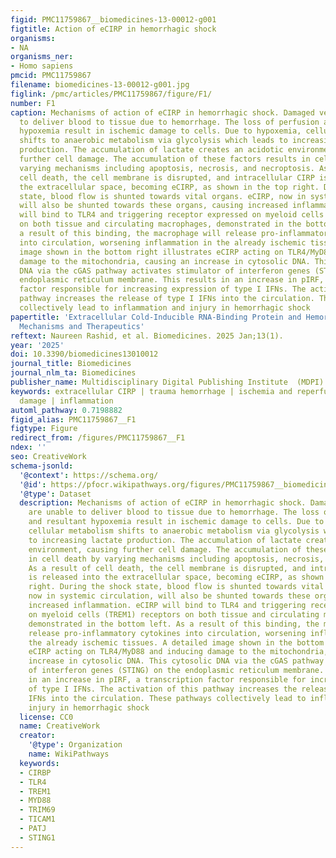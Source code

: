 ```yaml
---
figid: PMC11759867__biomedicines-13-00012-g001
figtitle: Action of eCIRP in hemorrhagic shock
organisms:
- NA
organisms_ner:
- Homo sapiens
pmcid: PMC11759867
filename: biomedicines-13-00012-g001.jpg
figlink: /pmc/articles/PMC11759867/figure/F1/
number: F1
caption: Mechanisms of action of eCIRP in hemorrhagic shock. Damaged vessels are unable
  to deliver blood to tissue due to hemorrhage. The loss of perfusion and resultant
  hypoxemia result in ischemic damage to cells. Due to hypoxemia, cellular metabolism
  shifts to anaerobic metabolism via glycolysis which leads to increasing lactate
  production. The accumulation of lactate creates an acidotic environment, causing
  further cell damage. The accumulation of these factors results in cell death by
  varying mechanisms including apoptosis, necrosis, and necroptosis. As a result of
  cell death, the cell membrane is disrupted, and intracellular CIRP is released into
  the extracellular space, becoming eCIRP, as shown in the top right. During the shock
  state, blood flow is shunted towards vital organs. eCIRP, now in systemic circulation,
  will also be shunted towards these organs, causing increased inflammation. eCIRP
  will bind to TLR4 and triggering receptor expressed on myeloid cells (TREM1) receptors
  on both tissue and circulating macrophages, demonstrated in the bottom left. As
  a result of this binding, the macrophage will release pro-inflammatory cytokines
  into circulation, worsening inflammation in the already ischemic tissues. A detailed
  image shown in the bottom right illustrates eCIRP acting on TLR4/MyD88 and inducing
  damage to the mitochondria, causing an increase in cytosolic DNA. This cytosolic
  DNA via the cGAS pathway activates stimulator of interferon genes (STING) on the
  endoplasmic reticulum membrane. This results in an increase in pIRF, a transcription
  factor responsible for increasing expression of type I IFNs. The activation of this
  pathway increases the release of type I IFNs into the circulation. These pathways
  collectively lead to inflammation and injury in hemorrhagic shock
papertitle: 'Extracellular Cold-Inducible RNA-Binding Protein and Hemorrhagic Shock:
  Mechanisms and Therapeutics'
reftext: Naureen Rashid, et al. Biomedicines. 2025 Jan;13(1).
year: '2025'
doi: 10.3390/biomedicines13010012
journal_title: Biomedicines
journal_nlm_ta: Biomedicines
publisher_name: Multidisciplinary Digital Publishing Institute  (MDPI)
keywords: extracellular CIRP | trauma hemorrhage | ischemia and reperfusion | organ
  damage | inflammation
automl_pathway: 0.7198882
figid_alias: PMC11759867__F1
figtype: Figure
redirect_from: /figures/PMC11759867__F1
ndex: ''
seo: CreativeWork
schema-jsonld:
  '@context': https://schema.org/
  '@id': https://pfocr.wikipathways.org/figures/PMC11759867__biomedicines-13-00012-g001.html
  '@type': Dataset
  description: Mechanisms of action of eCIRP in hemorrhagic shock. Damaged vessels
    are unable to deliver blood to tissue due to hemorrhage. The loss of perfusion
    and resultant hypoxemia result in ischemic damage to cells. Due to hypoxemia,
    cellular metabolism shifts to anaerobic metabolism via glycolysis which leads
    to increasing lactate production. The accumulation of lactate creates an acidotic
    environment, causing further cell damage. The accumulation of these factors results
    in cell death by varying mechanisms including apoptosis, necrosis, and necroptosis.
    As a result of cell death, the cell membrane is disrupted, and intracellular CIRP
    is released into the extracellular space, becoming eCIRP, as shown in the top
    right. During the shock state, blood flow is shunted towards vital organs. eCIRP,
    now in systemic circulation, will also be shunted towards these organs, causing
    increased inflammation. eCIRP will bind to TLR4 and triggering receptor expressed
    on myeloid cells (TREM1) receptors on both tissue and circulating macrophages,
    demonstrated in the bottom left. As a result of this binding, the macrophage will
    release pro-inflammatory cytokines into circulation, worsening inflammation in
    the already ischemic tissues. A detailed image shown in the bottom right illustrates
    eCIRP acting on TLR4/MyD88 and inducing damage to the mitochondria, causing an
    increase in cytosolic DNA. This cytosolic DNA via the cGAS pathway activates stimulator
    of interferon genes (STING) on the endoplasmic reticulum membrane. This results
    in an increase in pIRF, a transcription factor responsible for increasing expression
    of type I IFNs. The activation of this pathway increases the release of type I
    IFNs into the circulation. These pathways collectively lead to inflammation and
    injury in hemorrhagic shock
  license: CC0
  name: CreativeWork
  creator:
    '@type': Organization
    name: WikiPathways
  keywords:
  - CIRBP
  - TLR4
  - TREM1
  - MYD88
  - TRIM69
  - TICAM1
  - PATJ
  - STING1
---
```

